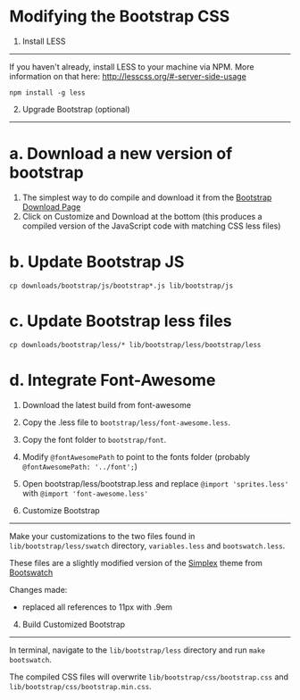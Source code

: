 Modifying the Bootstrap CSS
===========================

1. Install LESS
------
If you haven't already, install LESS to your machine via NPM. More information on that here: http://lesscss.org/#-server-side-usage

`npm install -g less`

2. Upgrade Bootstrap (optional)
------

a. Download a new version of bootstrap
=====
1. The simplest way to do compile and download it from the [Bootstrap Download Page](http://twitter.github.com/bootstrap/download.html#variables)
2. Click on Customize and Download at the bottom (this produces a compiled version of the JavaScript code with matching CSS less files)

b. Update Bootstrap JS
=====

`cp downloads/bootstrap/js/bootstrap*.js lib/bootstrap/js`

c. Update Bootstrap less files
=====

`cp downloads/bootstrap/less/* lib/bootstrap/less/bootstrap/less`

d. Integrate Font-Awesome
=====
1. Download the latest build from font-awesome
2. Copy the .less file to `bootstrap/less/font-awesome.less`.
3. Copy the font folder to `bootstrap/font`.
4. Modify `@fontAwesomePath` to point to the fonts folder (probably `@fontAwesomePath: '../font';`)
5. Open bootstrap/less/bootstrap.less and replace `@import 'sprites.less'` with `@import 'font-awesome.less'`

3. Customize Bootstrap
------
Make your customizations to the two files found in `lib/bootstrap/less/swatch` directory, `variables.less` and `bootswatch.less`.

These files are a slightly modified version of the [Simplex](http://bootswatch.com/simplex/) theme from [Bootswatch](http://bootswatch.com/)

Changes made:
* replaced all references to 11px with .9em

4. Build Customized Bootstrap
------
In terminal, navigate to the `lib/bootstrap/less` directory and run `make bootswatch`.

The compiled CSS files will overwrite `lib/bootstrap/css/bootstrap.css` and `lib/bootstrap/css/bootstrap.min.css`.

